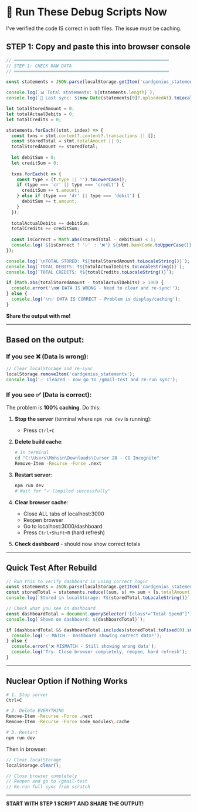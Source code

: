 # 🔧 Run These Debug Scripts Now

I've verified the code IS correct in both files. The issue must be caching.

## **STEP 1: Copy and paste this into browser console**

```javascript
// ═══════════════════════════════════════════════════════════
// STEP 1: CHECK RAW DATA
// ═══════════════════════════════════════════════════════════

const statements = JSON.parse(localStorage.getItem('cardgenius_statements') || '[]');

console.log(`📊 Total statements: ${statements.length}`);
console.log(`📅 Last sync: ${new Date(statements[0]?.uploadedAt).toLocaleString()}\n`);

let totalStoredAmount = 0;
let totalActualDebits = 0;
let totalCredits = 0;

statements.forEach((stmt, index) => {
  const txns = stmt.content?.content?.transactions || [];
  const storedTotal = stmt.totalAmount || 0;
  totalStoredAmount += storedTotal;
  
  let debitSum = 0;
  let creditSum = 0;
  
  txns.forEach(t => {
    const type = (t.type || '').toLowerCase();
    if (type === 'cr' || type === 'credit') {
      creditSum += t.amount;
    } else if (type === 'dr' || type === 'debit') {
      debitSum += t.amount;
    }
  });
  
  totalActualDebits += debitSum;
  totalCredits += creditSum;
  
  const isCorrect = Math.abs(storedTotal - debitSum) < 1;
  console.log(`${isCorrect ? '✅' : '❌'} ${stmt.bankCode.toUpperCase()}: Stored=₹${storedTotal.toFixed(0)}, Debits=₹${debitSum.toFixed(0)}, Credits=₹${creditSum.toFixed(0)}`);
});

console.log(`\nTOTAL STORED: ₹${totalStoredAmount.toLocaleString()}`);
console.log(`TOTAL DEBITS: ₹${totalActualDebits.toLocaleString()}`);
console.log(`TOTAL CREDITS: ₹${totalCredits.toLocaleString()}`);

if (Math.abs(totalStoredAmount - totalActualDebits) > 100) {
  console.error('\n❌ DATA IS WRONG - Need to clear and re-sync!');
} else {
  console.log('\n✅ DATA IS CORRECT - Problem is display/caching');
}
```

**Share the output with me!**

---

## **Based on the output:**

### If you see ❌ (Data is wrong):
```javascript
// Clear localStorage and re-sync
localStorage.removeItem('cardgenius_statements');
console.log('✅ Cleared - now go to /gmail-test and re-run sync');
```

### If you see ✅ (Data is correct):
The problem is **100% caching**. Do this:

1. **Stop the server** (terminal where `npm run dev` is running):
   - Press `Ctrl+C`

2. **Delete build cache**:
   ```bash
   # In terminal
   cd "C:\Users\Mohsin\Downloads\Cursor 28 - CG Incognito"
   Remove-Item -Recurse -Force .next
   ```

3. **Restart server**:
   ```bash
   npm run dev
   # Wait for "✓ Compiled successfully"
   ```

4. **Clear browser cache**:
   - Close ALL tabs of localhost:3000
   - Reopen browser
   - Go to localhost:3000/dashboard
   - Press `Ctrl+Shift+R` (hard refresh)

5. **Check dashboard** - should now show correct totals

---

## **Quick Test After Rebuild**

```javascript
// Run this to verify dashboard is using correct logic
const statements = JSON.parse(localStorage.getItem('cardgenius_statements') || '[]');
const storedTotal = statements.reduce((sum, s) => sum + (s.totalAmount || 0), 0);
console.log(`Stored in localStorage: ₹${storedTotal.toLocaleString()}`);

// Check what you see on dashboard
const dashboardTotal = document.querySelector('[class*="Total Spend"]')?.nextElementSibling?.textContent;
console.log(`Shown on dashboard: ${dashboardTotal}`);

if (dashboardTotal && dashboardTotal.includes(storedTotal.toFixed(0).substring(0, 3))) {
  console.log('✅ MATCH - Dashboard showing correct data!');
} else {
  console.error('❌ MISMATCH - Still showing wrong data');
  console.log('Try: Close browser completely, reopen, hard refresh');
}
```

---

## **Nuclear Option if Nothing Works**

```bash
# 1. Stop server
Ctrl+C

# 2. Delete EVERYTHING
Remove-Item -Recurse -Force .next
Remove-Item -Recurse -Force node_modules\.cache

# 3. Restart
npm run dev
```

Then in browser:
```javascript
// Clear localStorage
localStorage.clear();

// Close browser completely
// Reopen and go to /gmail-test
// Re-run full sync from scratch
```

---

**START WITH STEP 1 SCRIPT AND SHARE THE OUTPUT!**


